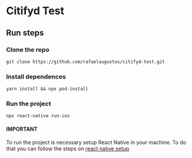 # Citifyd Test

## Run steps

### Clone the repo

`git clone https://github.com/rafaelaugustos/citifyd-test.git`

### Install dependences

`yarn install && npx pod-install`

### Run the project

`npx react-native run-ios`

#### IMPORTANT

To run the project is necessary setup React Native in your machine. To do that you can follow the steps on [react native setup](https://reactnative.dev/docs/environment-setup)

